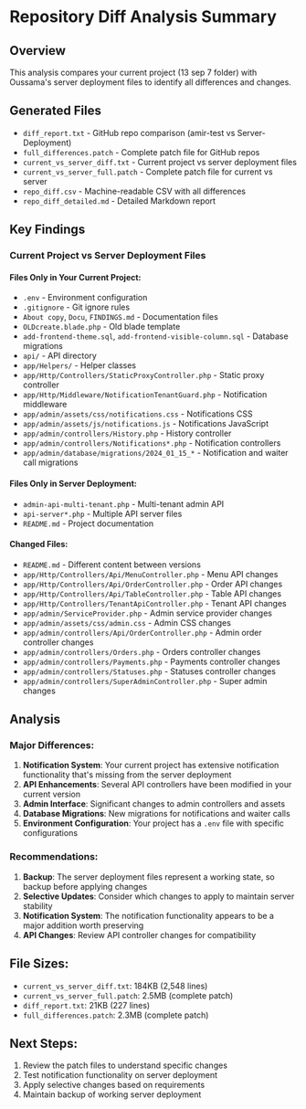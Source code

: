 # Repository Diff Analysis Summary

## Overview
This analysis compares your current project (13 sep 7 folder) with Oussama's server deployment files to identify all differences and changes.

## Generated Files
- `diff_report.txt` - GitHub repo comparison (amir-test vs Server-Deployment)
- `full_differences.patch` - Complete patch file for GitHub repos
- `current_vs_server_diff.txt` - Current project vs server deployment files
- `current_vs_server_full.patch` - Complete patch file for current vs server
- `repo_diff.csv` - Machine-readable CSV with all differences
- `repo_diff_detailed.md` - Detailed Markdown report

## Key Findings

### Current Project vs Server Deployment Files

#### Files Only in Your Current Project:
- `.env` - Environment configuration
- `.gitignore` - Git ignore rules
- `About copy`, `Docu`, `FINDINGS.md` - Documentation files
- `OLDcreate.blade.php` - Old blade template
- `add-frontend-theme.sql`, `add-frontend-visible-column.sql` - Database migrations
- `api/` - API directory
- `app/Helpers/` - Helper classes
- `app/Http/Controllers/StaticProxyController.php` - Static proxy controller
- `app/Http/Middleware/NotificationTenantGuard.php` - Notification middleware
- `app/admin/assets/css/notifications.css` - Notifications CSS
- `app/admin/assets/js/notifications.js` - Notifications JavaScript
- `app/admin/controllers/History.php` - History controller
- `app/admin/controllers/Notifications*.php` - Notification controllers
- `app/admin/database/migrations/2024_01_15_*` - Notification and waiter call migrations

#### Files Only in Server Deployment:
- `admin-api-multi-tenant.php` - Multi-tenant admin API
- `api-server*.php` - Multiple API server files
- `README.md` - Project documentation

#### Changed Files:
- `README.md` - Different content between versions
- `app/Http/Controllers/Api/MenuController.php` - Menu API changes
- `app/Http/Controllers/Api/OrderController.php` - Order API changes
- `app/Http/Controllers/Api/TableController.php` - Table API changes
- `app/Http/Controllers/TenantApiController.php` - Tenant API changes
- `app/admin/ServiceProvider.php` - Admin service provider changes
- `app/admin/assets/css/admin.css` - Admin CSS changes
- `app/admin/controllers/Api/OrderController.php` - Admin order controller changes
- `app/admin/controllers/Orders.php` - Orders controller changes
- `app/admin/controllers/Payments.php` - Payments controller changes
- `app/admin/controllers/Statuses.php` - Statuses controller changes
- `app/admin/controllers/SuperAdminController.php` - Super admin changes

## Analysis

### Major Differences:
1. **Notification System**: Your current project has extensive notification functionality that's missing from the server deployment
2. **API Enhancements**: Several API controllers have been modified in your current version
3. **Admin Interface**: Significant changes to admin controllers and assets
4. **Database Migrations**: New migrations for notifications and waiter calls
5. **Environment Configuration**: Your project has a `.env` file with specific configurations

### Recommendations:
1. **Backup**: The server deployment files represent a working state, so backup before applying changes
2. **Selective Updates**: Consider which changes to apply to maintain server stability
3. **Notification System**: The notification functionality appears to be a major addition worth preserving
4. **API Changes**: Review API controller changes for compatibility

## File Sizes:
- `current_vs_server_diff.txt`: 184KB (2,548 lines)
- `current_vs_server_full.patch`: 2.5MB (complete patch)
- `diff_report.txt`: 21KB (227 lines)
- `full_differences.patch`: 2.3MB (complete patch)

## Next Steps:
1. Review the patch files to understand specific changes
2. Test notification functionality on server deployment
3. Apply selective changes based on requirements
4. Maintain backup of working server deployment